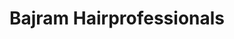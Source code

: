---
title: "Bajram Hairprofessionals"
url: /schneverdingen/bajram-hairprofessionals/
shop: Friseur
---